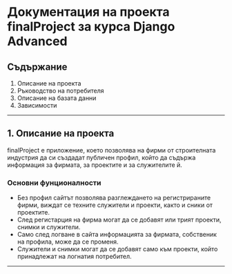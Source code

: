# Документация на проекта finalProject за курса Django Advanced
## Съдържание
1. Описание на проекта
2. Ръководство на потребителя
3. Описание на базата данни
4. Зависимости
---
## 1. Описание на проекта
finalProject е приложение, което позволява на фирми от строителната индустрия да си създадат публичен профил, който да съдържа информация за фирмата, за проектите и за служителите й.
### Основни фунционалности
+ Без профил сайтът позволява разглеждането на регистрираните фирми, виждат се техните служители и проекти, както и сники от проектите.
+ След регистарция на фирма могат да се добавят или трият проекти, снимки и служители.
+ Само след логване в сайта информацията за фирмата, собственик на профила, може да се променя.
+ Служители и снимки могат да се добавят само към проекти, който принадлежат на логнатия потребител.
---
